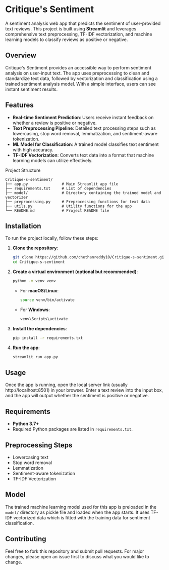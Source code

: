 

# Critique's Sentiment


A sentiment analysis web app that predicts the sentiment of user-provided text reviews. 
This project is built using **Streamlit** and leverages comprehensive text preprocessing, TF-IDF vectorization, and machine learning models to classify reviews as positive or negative.

## Overview
Critique's Sentiment provides an accessible way to perform sentiment analysis on user-input text. The app uses preprocessing to clean and standardize text data, followed by vectorization and classification using a trained sentiment analysis model. With a simple interface, users can see instant sentiment results.

## Features
- **Real-time Sentiment Prediction**: Users receive instant feedback on whether a review is positive or negative.
- **Text Preprocessing Pipeline**: Detailed text processing steps such as lowercasing, stop word removal, lemmatization, and sentiment-aware tokenization.
- **ML Model for Classification**: A trained model classifies text sentiment with high accuracy.
- **TF-IDF Vectorization**: Converts text data into a format that machine learning models can utilize effectively.

 Project Structure
```plaintext
Critique-s-sentiment/
├── app.py               # Main Streamlit app file
├── requirements.txt     # List of dependencies
├── model/               # Directory containing the trained model and vectorizer
├── preprocessing.py     # Preprocessing functions for text data
├── utils.py             # Utility functions for the app
└── README.md            # Project README file
```

## Installation

To run the project locally, follow these steps:

1. **Clone the repository**:
   ```bash
   git clone https://github.com/chethanreddy10/Critique-s-sentiment.git
   cd Critique-s-sentiment
   ```

2. **Create a virtual environment (optional but recommended)**:
   ```bash
   python -m venv venv
   ```

   - For **macOS/Linux**:
     ```bash
     source venv/bin/activate
     ```
   - For **Windows**:
     ```bash
     venv\Scripts\activate
     ```

3. **Install the dependencies**:
   ```bash
   pip install -r requirements.txt
   ```

4. **Run the app**:
   ```bash
   streamlit run app.py
   ```

## Usage
Once the app is running, open the local server link (usually http://localhost:8501) in your browser.
Enter a text review into the input box, and the app will output whether the sentiment is positive or negative.

## Requirements
- **Python 3.7+**
- Required Python packages are listed in `requirements.txt`.

## Preprocessing Steps
- Lowercasing text
- Stop word removal
- Lemmatization
- Sentiment-aware tokenization
- TF-IDF Vectorization

## Model
The trained machine learning model used for this app is preloaded in the `model/` directory  as pickle file and loaded when the app starts.
It uses TF-IDF vectorized data which is fitted with the training data for sentiment classification.

## Contributing
Feel free to fork this repository and submit pull requests. For major changes, please open an issue first to discuss what you would like to change.

